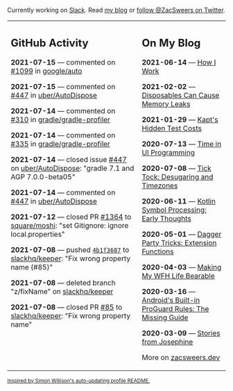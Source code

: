 Currently working on [Slack](https://slack.com/). Read [my blog](https://zacsweers.dev/) or [follow @ZacSweers on Twitter](https://twitter.com/ZacSweers).

<table><tr><td valign="top" width="60%">

## GitHub Activity
<!-- githubActivity starts -->
**2021-07-15** — commented on [#1099](https://github.com/google/auto/pull/1099#issuecomment-881072780) in [google/auto](https://api.github.com/repos/google/auto)

**2021-07-15** — commented on [#447](https://github.com/uber/AutoDispose/issues/447#issuecomment-880383897) in [uber/AutoDispose](https://api.github.com/repos/uber/AutoDispose)

**2021-07-14** — commented on [#310](https://github.com/gradle/gradle-profiler/pull/310#issuecomment-879905650) in [gradle/gradle-profiler](https://api.github.com/repos/gradle/gradle-profiler)

**2021-07-14** — commented on [#335](https://github.com/gradle/gradle-profiler/issues/335#issuecomment-879903394) in [gradle/gradle-profiler](https://api.github.com/repos/gradle/gradle-profiler)

**2021-07-14** — closed issue [#447](https://api.github.com/repos/uber/AutoDispose/issues/447) on [uber/AutoDispose](https://api.github.com/repos/uber/AutoDispose): "gradle 7.1 and AGP 7.0.0-beta05"

**2021-07-14** — commented on [#447](https://github.com/uber/AutoDispose/issues/447#issuecomment-879901454) in [uber/AutoDispose](https://api.github.com/repos/uber/AutoDispose)

**2021-07-12** — closed PR [#1364](https://api.github.com/repos/square/moshi/pulls/1364) to [square/moshi](https://api.github.com/repos/square/moshi): "set Gitignore: ignore local.properties"

**2021-07-08** — pushed [`4b1f3687`](https://github.com/slackhq/keeper/commit/4b1f3687116e037cee5af96ea6c84bae48756c41) to [slackhq/keeper](https://api.github.com/repos/slackhq/keeper): "Fix wrong property name (#85)"

**2021-07-08** — deleted branch "z/fixName" on [slackhq/keeper](https://api.github.com/repos/slackhq/keeper)

**2021-07-08** — closed PR [#85](https://api.github.com/repos/slackhq/keeper/pulls/85) to [slackhq/keeper](https://api.github.com/repos/slackhq/keeper): "Fix wrong property name"
<!-- githubActivity ends -->
</td><td valign="top" width="40%">

## On My Blog
<!-- blog starts -->
**2021-06-14** — [How I Work](https://www.zacsweers.dev/how-i-work/)

**2021-02-02** — [Disposables Can Cause Memory Leaks](https://www.zacsweers.dev/disposables-can-cause-memory-leaks/)

**2021-01-29** — [Kapt's Hidden Test Costs](https://www.zacsweers.dev/kapts-hidden-test-costs/)

**2020-07-13** — [Time in UI Programming](https://www.zacsweers.dev/time-in-ui/)

**2020-07-08** — [Tick Tock: Desugaring and Timezones](https://www.zacsweers.dev/ticktock-desugaring-timezones/)

**2020-06-11** — [Kotlin Symbol Processing: Early Thoughts](https://www.zacsweers.dev/kotlin-symbol-processor-early-thoughts/)

**2020-05-01** — [Dagger Party Tricks: Extension Functions](https://www.zacsweers.dev/dagger-party-tricks-extension-functions/)

**2020-04-03** — [Making My WFH Life Bearable](https://www.zacsweers.dev/making-wfh-life-bearable/)

**2020-03-16** — [Android's Built-in ProGuard Rules: The Missing Guide](https://www.zacsweers.dev/android-proguard-rules/)

**2020-03-09** — [Stories from Josephine](https://www.zacsweers.dev/stories-from-josephine/)
<!-- blog ends -->
More on [zacsweers.dev](https://zacsweers.dev/)
</td></tr></table>

<sub><a href="https://simonwillison.net/2020/Jul/10/self-updating-profile-readme/">Inspired by Simon Willison's auto-updating profile README.</a></sub>